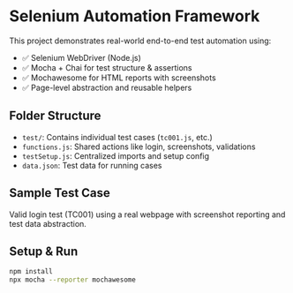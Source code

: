# Selenium Automation Framework

This project demonstrates real-world end-to-end test automation using:

- ✅ Selenium WebDriver (Node.js)
- ✅ Mocha + Chai for test structure & assertions
- ✅ Mochawesome for HTML reports with screenshots
- ✅ Page-level abstraction and reusable helpers

## Folder Structure

- `test/`: Contains individual test cases (`tc001.js`, etc.)
- `functions.js`: Shared actions like login, screenshots, validations
- `testSetup.js`: Centralized imports and setup config
- `data.json`: Test data for running cases

## Sample Test Case

Valid login test (TC001) using a real webpage with screenshot reporting and test data abstraction.

## Setup & Run

```bash
npm install
npx mocha --reporter mochawesome
